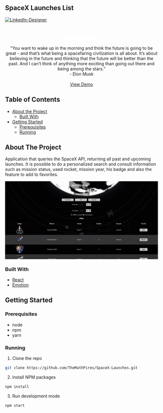 ## SpaceX Launches List

[![LinkedIn-Designer][linkedin-shield]][linkedin-url-1]

<!-- PROJECT LOGO -->
<br />
<p align="center">
  <a href="https://github.com/Toshiuk/bips-front">
  <img height="auto" width="100' align="center" src="./src/assets/SpaceX-Logo.png" />
</a>
  <p align="center">
      "You want to wake up in the morning and think the future is going to be great - and that’s what being a spacefaring civilization is all about. It’s about believing in the future and thinking that the future will be better than the past. And I can’t think of anything more exciting than going out there and being among the stars.” <br>- Elon Musk
    <br />
    <br />
    <a href="https://themathpires.github.io/SpaceX-Launches/" target="_blank">View Demo</a>
  </p>
</p>

<!-- TABLE OF CONTENTS -->

## Table of Contents

- [About the Project](#about-the-project)
  - [Built With](#built-with)
- [Getting Started](#getting-started)
  - [Prerequisites](#prerequisites)
  - [Running](#running)

<!-- ABOUT THE PROJECT -->

## About The Project
Application that queries the SpaceX API, returning all past and upcoming launches. It is possible to do a personalized search and consult information such as mission status, used rocket, mission year, his badge and also the feature to add to favorites.

<p align="center">
  <img align="center" src="./src/assets/spaceX-gif.gif" />
</p>

### Built With

- [React](https://reactjs.org/)
- [Emotion](https://emotion.sh/)

<!-- GETTING STARTED -->

## Getting Started

### Prerequisites

- node
- npm
- yarn

### Running

1. Clone the repo

```sh
git clone https://github.com/TheMathPires/SpaceX-Launches.git
```

2. Install NPM packages

```sh
npm install
```

3. Run development mode

```sh
npm start
```

<!-- MARKDOWN LINKS & IMAGES -->

[linkedin-shield]: https://img.shields.io/badge/-LinkedIn-black.svg?style=flat-square&logo=linkedin&colorB=555
[linkedin-url-1]: https://www.linkedin.com/in/themathpires/